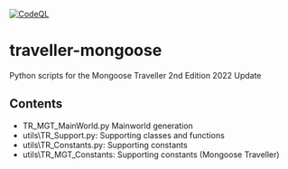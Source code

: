[![CodeQL](https://github.com/Elured-code/traveller-mongoose/actions/workflows/codeql-analysis.yml/badge.svg)](https://github.com/Elured-code/traveller-mongoose/actions/workflows/codeql-analysis.yml)

# traveller-mongoose
Python scripts for the Mongoose Traveller 2nd Edition 2022 Update

## Contents
- TR_MGT_MainWorld.py           Mainworld generation
- utils\TR_Support.py:          Supporting classes and functions
- utils\TR_Constants.py:        Supporting constants
- utils\TR_MGT_Constants:       Supporting constants (Mongoose Traveller)
